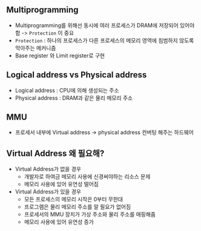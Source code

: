 ## Multiprogramming
* Multiprogramming를 위해선 동시에 여러 프로세스가 DRAM에 저장되어 있어야 함 -> `Protection` 이 중요
* `Protection` : 하나의 프로세스가 다른 프로세스의 메모리 영역에 침범하지 않도록 막아주는 메커니즘
* Base register 와 Limit register로 구현

## Logical address vs Physical address
* Logical address : CPU에 의해 생성되는 주소
* Physical address : DRAM과 같은 물리 메모리 주소

## MMU
* 프로세서 내부에 Virtual address -> physical address 컨버팅 해주는 하드웨어

## Virtual Address 왜 필요해?
* Virtual Address가 없을 경우
    - 개발자로 하여금 메모리 사용에 신경써야하는 리소스 문제
    - 메모리 사용에 있어 유연성 떨어짐
* Virtual Address가 있을 경우
    - 모든 프로세스의 메모리 시작은 0부터 무한대
    - 프로그램은 물리 메모리 주소를 알 필요가 없어짐
    - 프로세서의 MMU 장치가 가상 주소와 물리 주소를 매핑해줌
    - 메모리 사용에 있어 유연성 증가
